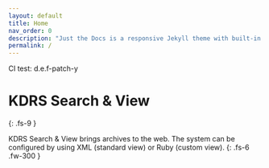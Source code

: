 ```yaml
---
layout: default
title: Home
nav_order: 0
description: "Just the Docs is a responsive Jekyll theme with built-in search that is easily customizable and hosted on GitHub Pages."
permalink: /
---
```


CI test: d.e.f-patch-y

# KDRS Search & View
{: .fs-9 }

KDRS Search & View brings archives to the web. The system can be configured by using XML (standard view) or Ruby (custom view).
{: .fs-6 .fw-300 }
